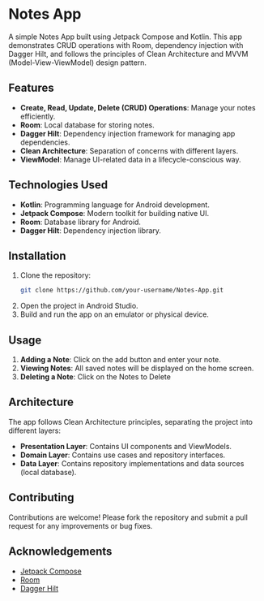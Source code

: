 # Notes App

A simple Notes App built using Jetpack Compose and Kotlin. This app demonstrates CRUD operations with Room, dependency injection with Dagger Hilt, and follows the principles of Clean Architecture and MVVM (Model-View-ViewModel) design pattern.

## Features

- **Create, Read, Update, Delete (CRUD) Operations**: Manage your notes efficiently.
- **Room**: Local database for storing notes.
- **Dagger Hilt**: Dependency injection framework for managing app dependencies.
- **Clean Architecture**: Separation of concerns with different layers.
- **ViewModel**: Manage UI-related data in a lifecycle-conscious way.

## Technologies Used

- **Kotlin**: Programming language for Android development.
- **Jetpack Compose**: Modern toolkit for building native UI.
- **Room**: Database library for Android.
- **Dagger Hilt**: Dependency injection library.

## Installation

1. Clone the repository:
    ```sh
    git clone https://github.com/your-username/Notes-App.git
    ```
2. Open the project in Android Studio.
3. Build and run the app on an emulator or physical device.

## Usage

1. **Adding a Note**: Click on the add button and enter your note.
2. **Viewing Notes**: All saved notes will be displayed on the home screen.
4. **Deleting a Note**: Click on the Notes to Delete

## Architecture

The app follows Clean Architecture principles, separating the project into different layers:

- **Presentation Layer**: Contains UI components and ViewModels.
- **Domain Layer**: Contains use cases and repository interfaces.
- **Data Layer**: Contains repository implementations and data sources (local database).

## Contributing

Contributions are welcome! Please fork the repository and submit a pull request for any improvements or bug fixes.


## Acknowledgements

- [Jetpack Compose](https://developer.android.com/jetpack/compose)
- [Room](https://developer.android.com/training/data-storage/room)
- [Dagger Hilt](https://developer.android.com/training/dependency-injection/hilt-android)
